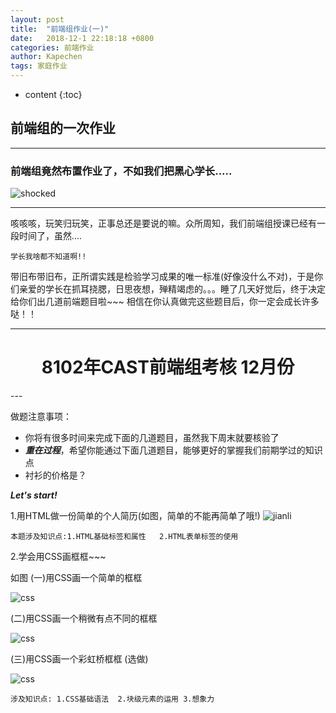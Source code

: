 ```yaml
---
layout: post
title:  "前端组作业(一)"
date:   2018-12-1 22:18:18 +0800
categories: 前端作业
author: Kapechen
tags: 家庭作业
---
```


* content
{:toc}

##  前端组的一次作业




---
### 前端组竟然布置作业了，不如我们把黑心学长.....
![shocked](https://github.com/kkzhu119/images/raw/master/facefun/shock.jpg "学长正在被祭天中")

---
咳咳咳，玩笑归玩笑，正事总还是要说的嘛。众所周知，我们前端组授课已经有一段时间了，虽然....
```
学长我啥都不知道啊!!
```


带旧布带旧布，正所谓实践是检验学习成果的唯一标准(好像没什么不对)，于是你们亲爱的学长在抓耳挠腮，日思夜想，殚精竭虑的。。。睡了几天好觉后，终于决定给你们出几道前端题目啦~~~
相信在你认真做完这些题目后，你一定会成长许多哒！！

---
<h1 style="text-align:center;">8102年CAST前端组考核 12月份</h1>
---

做题注意事项：
 * 你将有很多时间来完成下面的几道题目，虽然我下周末就要核验了
 * ***重在过程***，希望你能通过下面几道题目，能够更好的掌握我们前期学过的知识点
 * 衬衫的价格是？

***Let's start!***

1.用HTML做一份简单的个人简历(如图，简单的不能再简单了哦!)
![jianli](https://github.com/kkzhu119/images/raw/master/jietu/1.png)
```
本题涉及知识点:1.HTML基础标签和属性   2.HTML表单标签的使用
```

2.学会用CSS画框框~~~

如图
(一)用CSS画一个简单的框框 

![css](https://github.com/kkzhu119/images/raw/master/jietu/2.png)

(二)用CSS画一个稍微有点不同的框框 

![css](https://github.com/kkzhu119/images/raw/master/jietu/3.png)

(三)用CSS画一个彩虹桥框框 (选做)

![css](https://github.com/kkzhu119/images/raw/master/jietu/caihong.png)

```
涉及知识点: 1.CSS基础语法  2.块级元素的运用 3.想象力
```
